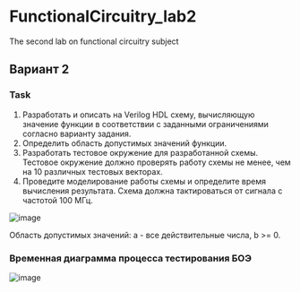 # FunctionalCircuitry_lab2

The second lab on functional circuitry subject

## Вариант 2

### Task
1. Разработать и описать на Verilog HDL схему, вычисляющую значение функции в соответствии с заданными ограничениями согласно варианту задания.
2. Определить область допустимых значений функции.
3. Разработать тестовое окружение для разработанной схемы. Тестовое окружение должно проверять работу схемы не менее, чем на 10 различных тестовых векторах.
4. Проведите моделирование работы схемы и определите время вычисления результата. Схема должна тактироваться от сигнала с частотой 100 МГц.

![image](https://user-images.githubusercontent.com/48138888/114897429-e51a2900-9e19-11eb-8d99-a760c278bbf4.png)

Область допустимых значений: a - все действительные числа, b >= 0.

### Временная диаграмма процесса тестирования БОЭ
![image](https://user-images.githubusercontent.com/48138888/114896862-5d341f00-9e19-11eb-9bdb-1eea2ca938ef.png)
